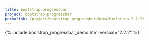 ```yaml
---
title: bootstrap-progressbar
project: bootstrap-progressbar
permalink: /project/bootstrap-progressbar/demo/bootstrap-2-2-2/
---
```


{% include bootstrap_progressbar_demo.html version="2.2.2" %}
